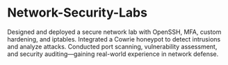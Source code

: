# Network-Security-Labs
Designed and deployed a secure network lab with OpenSSH, MFA, custom hardening, and iptables. Integrated a Cowrie honeypot to detect intrusions and analyze attacks. Conducted port scanning, vulnerability assessment, and security auditing—gaining real-world experience in network defense.
